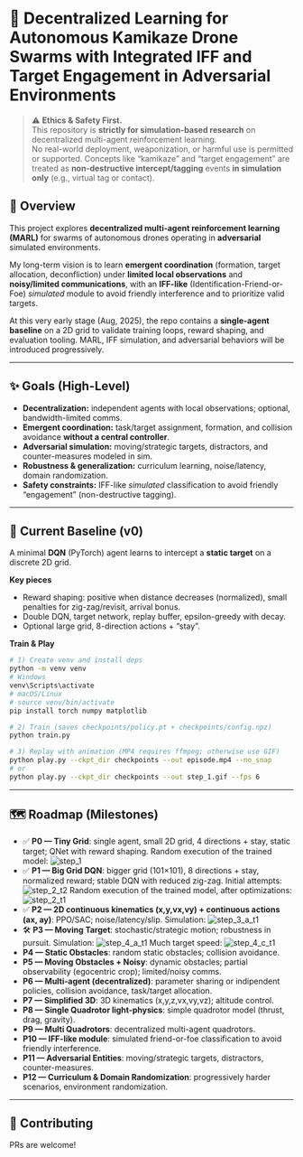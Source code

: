 # 🚀 Decentralized Learning for Autonomous Kamikaze Drone Swarms with Integrated IFF and Target Engagement in Adversarial Environments

> ⚠️ **Ethics & Safety First.**  
> This repository is **strictly for simulation-based research** on decentralized multi-agent reinforcement learning.  
> No real-world deployment, weaponization, or harmful use is permitted or supported. Concepts like “kamikaze” and “target engagement” are treated as **non-destructive intercept/tagging** events **in simulation only** (e.g., virtual tag or contact).

## 📌 Overview
This project explores **decentralized multi-agent reinforcement learning (MARL)** for swarms of autonomous drones operating in **adversarial** simulated environments.  

My long-term vision is to learn **emergent coordination** (formation, target allocation, deconfliction) under **limited local observations** and **noisy/limited communications**, with an **IFF-like** (Identification-Friend-or-Foe) *simulated* module to avoid friendly interference and to prioritize valid targets.

At this very early stage (Aug, 2025), the repo contains a **single-agent baseline** on a 2D grid to validate training loops, reward shaping, and evaluation tooling. MARL, IFF simulation, and adversarial behaviors will be introduced progressively.

---

## ✨ Goals (High-Level)
- **Decentralization:** independent agents with local observations; optional, bandwidth-limited comms.
- **Emergent coordination:** task/target assignment, formation, and collision avoidance **without a central controller**.
- **Adversarial simulation:** moving/strategic targets, distractors, and counter-measures modeled in sim.
- **Robustness & generalization:** curriculum learning, noise/latency, domain randomization.
- **Safety constraints:** IFF-like *simulated* classification to avoid friendly “engagement” (non-destructive tagging).

---

## 🧪 Current Baseline (v0)
A minimal **DQN** (PyTorch) agent learns to intercept a **static target** on a discrete 2D grid.

**Key pieces**
- Reward shaping: positive when distance decreases (normalized), small penalties for zig-zag/revisit, arrival bonus.
- Double DQN, target network, replay buffer, epsilon-greedy with decay.
- Optional large grid, 8-direction actions + “stay”.

**Train & Play**
```bash
# 1) Create venv and install deps
python -m venv venv
# Windows
venv\Scripts\activate
# macOS/Linux
# source venv/bin/activate
pip install torch numpy matplotlib

# 2) Train (saves checkpoints/policy.pt + checkpoints/config.npz)
python train.py

# 3) Replay with animation (MP4 requires ffmpeg; otherwise use GIF)
python play.py --ckpt_dir checkpoints --out episode.mp4 --no_snap
# or
python play.py --ckpt_dir checkpoints --out step_1.gif --fps 6
```

---

## 🗺️ Roadmap (Milestones)
- ✅ **P0 — Tiny Grid**: single agent, small 2D grid, 4 directions + stay, static target; QNet with reward shaping.
Random execution of the trained model:
![step_1](paper/Figures/step_1.gif)
- ✅ **P1 — Big Grid DQN**: bigger grid (101×101), 8 directions + stay, normalized reward; stable DQN with reduced zig-zag.
Initial attempts:
![step_2_t2](paper/Figures/step_2_t1.gif)
Random execution of the trained model, after optimizations:
![step_2_t1](paper/Figures/step_2_t2.gif)
- ✅ **P2 — 2D continuous kinematics (x,y,vx,vy) + continuous actions (ax, ay)**: PPO/SAC; noise/latency/slip.
Simulation:
![step_3_a_t1](paper/Figures/step_3_a_t1.gif)
- 🛠️ **P3 — Moving Target**: stochastic/strategic motion; robustness in pursuit.
Simulation:
![step_4_a_t1](paper/Figures/step_4_a_t1.gif)
Much target speed:
![step_4_c_t1](paper/Figures/step_4_c_t1.gif)
- **P4 — Static Obstacles**: random static obstacles; collision avoidance.
- **P5 — Moving Obstacles + Noisy**: dynamic obstacles; partial observability (egocentric crop); limited/noisy comms.
- **P6 — Multi-agent (decentralized)**: parameter sharing or indipendent policies, collision avoidance, task/target allocation.
- **P7 — Simplified 3D**: 3D kinematics (x,y,z,vx,vy,vz); altitude control.
- **P8 — Single Quadrotor light-physics**: simple quadrotor model (thrust, drag, gravity).
- **P9 — Multi Quadrotors**: decentralized multi-agent quadrotors.
- **P10 — IFF-like module**: simulated friend-or-foe classification to avoid friendly interference.
- **P11 — Adversarial Entities**: moving/strategic targets, distractors, counter-measures.
- **P12 — Curriculum & Domain Randomization**: progressively harder scenarios, environment randomization.

---

## 🤝 Contributing

PRs are welcome!